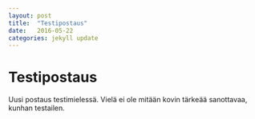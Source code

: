 ```yaml
---
layout: post
title:  "Testipostaus"
date:   2016-05-22
categories: jekyll update
---
```


Testipostaus
===
Uusi postaus testimielessä. Vielä ei ole mitään kovin tärkeää sanottavaa, kunhan testailen.

